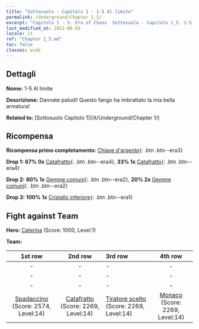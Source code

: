 ```yaml
---
title: "Sottosuolo - Capitolo 1 - 1-5 Al limite"
permalink: /Underground/Chapter 1_5/
excerpt: "Capitolo 1 - 5. Era of Chaos  Sottosuolo - Capitolo 1_5. 1-5 Al limite"
last_modified_at: 2021-06-03
locale: it
ref: "Chapter 1_5.md"
toc: false
classes: wide
---
```


## Dettagli

 **Nome:** 1-5 Al limite

 **Descrizione:** Dannate paludi! Questo fango ha imbrattato la mia bella armatura!

 **Related to:** [Sottosuolo Capitolo 1](/it/Underground/Chapter 1/)

## Ricompensa

 **Ricompensa primo completamento:** [Chiave d'argento](/ItemsIT/con_693/){: .btn .btn--era3}

 **Drop 1:** **67% 0x** [Catafratto](/ItemsIT/unt_195/){: .btn .btn--era4}, **33% 1x** [Catafratto](/ItemsIT/unt_195/){: .btn .btn--era4}

 **Drop 2:** **80% 1x** [Gemme comuni](/ItemsIT/mat_10/){: .btn .btn--era2}, **20% 2x** [Gemme comuni](/ItemsIT/mat_10/){: .btn .btn--era2}

 **Drop 3:** **100% 1x** [Cristallo inferiore](/ItemsIT/mat_5/){: .btn .btn--era1}


## Fight against Team
 **Hero:** [Caterina](/it/heroes/Catherine/) (Score: 1000, Level:1)

 **Team:**


  | 1st row | 2nd row | 3rd row | 4th row |
  |:----:|:----:|:----|:----:|
  | - | - | - | - |
  | - | - | - | - |
  | - | - | - | - |
  | [Spadaccino](/it/units/Swordsman/) (Score: 2574, Level:14)  | [Catafratto](/it/units/Cavalier/) (Score: 2269, Level:14)  | [Tiratore scelto](/it/units/Marksman/) (Score: 2269, Level:14)  | [Monaco](/it/units/Monk/) (Score: 2269, Level:14)  |


